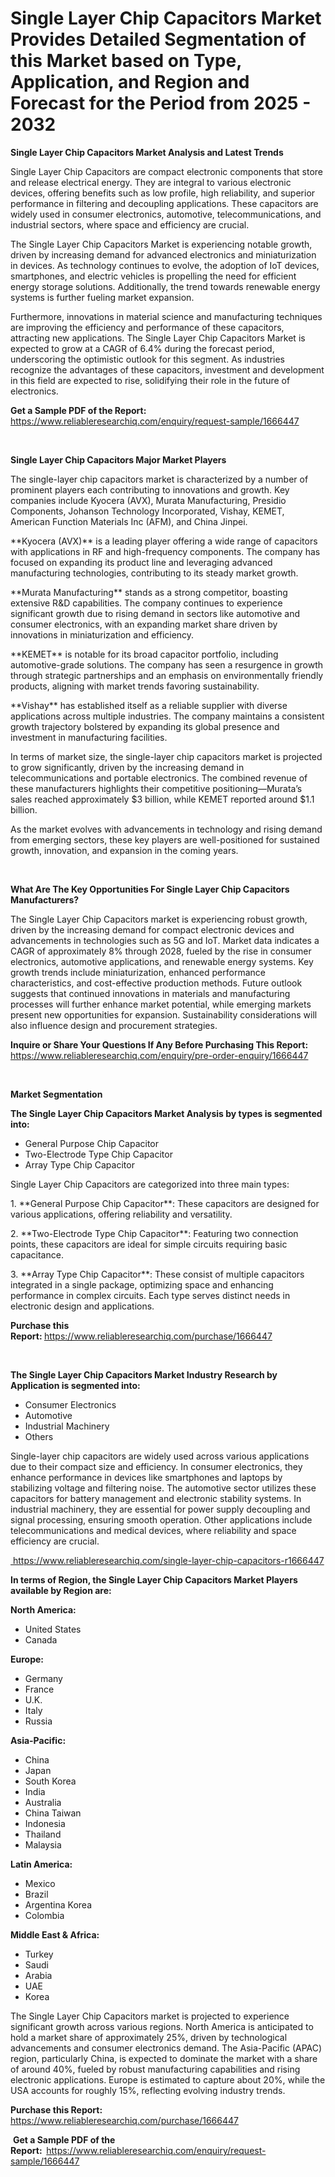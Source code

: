 <p><h1>Single Layer Chip Capacitors Market Provides Detailed Segmentation of this Market based on Type, Application, and Region and Forecast for the Period from 2025 - 2032</h1></p><p><strong>Single Layer Chip Capacitors Market Analysis and Latest Trends</strong></p>
<p><p>Single Layer Chip Capacitors are compact electronic components that store and release electrical energy. They are integral to various electronic devices, offering benefits such as low profile, high reliability, and superior performance in filtering and decoupling applications. These capacitors are widely used in consumer electronics, automotive, telecommunications, and industrial sectors, where space and efficiency are crucial.</p><p>The Single Layer Chip Capacitors Market is experiencing notable growth, driven by increasing demand for advanced electronics and miniaturization in devices. As technology continues to evolve, the adoption of IoT devices, smartphones, and electric vehicles is propelling the need for efficient energy storage solutions. Additionally, the trend towards renewable energy systems is further fueling market expansion.</p><p>Furthermore, innovations in material science and manufacturing techniques are improving the efficiency and performance of these capacitors, attracting new applications. The Single Layer Chip Capacitors Market is expected to grow at a CAGR of 6.4% during the forecast period, underscoring the optimistic outlook for this segment. As industries recognize the advantages of these capacitors, investment and development in this field are expected to rise, solidifying their role in the future of electronics.</p></p>
<p><strong>Get a Sample PDF of the Report:&nbsp;</strong> <a href="https://www.reliableresearchiq.com/enquiry/request-sample/1666447?utm_campaign=3457&utm_medium=2&utm_source=Github&utm_content=ia&utm_term=18042025&utm_id=single-layer-chip-capacitors">https://www.reliableresearchiq.com/enquiry/request-sample/1666447</a></p>
<p>&nbsp;</p>
<p><strong>Single Layer Chip Capacitors Major Market Players</strong></p>
<p><p>The single-layer chip capacitors market is characterized by a number of prominent players each contributing to innovations and growth. Key companies include Kyocera (AVX), Murata Manufacturing, Presidio Components, Johanson Technology Incorporated, Vishay, KEMET, American Function Materials Inc (AFM), and China Jinpei.</p><p>**Kyocera (AVX)** is a leading player offering a wide range of capacitors with applications in RF and high-frequency components. The company has focused on expanding its product line and leveraging advanced manufacturing technologies, contributing to its steady market growth.</p><p>**Murata Manufacturing** stands as a strong competitor, boasting extensive R&D capabilities. The company continues to experience significant growth due to rising demand in sectors like automotive and consumer electronics, with an expanding market share driven by innovations in miniaturization and efficiency.</p><p>**KEMET** is notable for its broad capacitor portfolio, including automotive-grade solutions. The company has seen a resurgence in growth through strategic partnerships and an emphasis on environmentally friendly products, aligning with market trends favoring sustainability.</p><p>**Vishay** has established itself as a reliable supplier with diverse applications across multiple industries. The company maintains a consistent growth trajectory bolstered by expanding its global presence and investment in manufacturing facilities.</p><p>In terms of market size, the single-layer chip capacitors market is projected to grow significantly, driven by the increasing demand in telecommunications and portable electronics. The combined revenue of these manufacturers highlights their competitive positioning—Murata’s sales reached approximately $3 billion, while KEMET reported around $1.1 billion.</p><p>As the market evolves with advancements in technology and rising demand from emerging sectors, these key players are well-positioned for sustained growth, innovation, and expansion in the coming years.</p></p>
<p>&nbsp;</p>
<p><strong>What Are The Key Opportunities For Single Layer Chip Capacitors Manufacturers?</strong></p>
<p><p>The Single Layer Chip Capacitors market is experiencing robust growth, driven by the increasing demand for compact electronic devices and advancements in technologies such as 5G and IoT. Market data indicates a CAGR of approximately 8% through 2028, fueled by the rise in consumer electronics, automotive applications, and renewable energy systems. Key growth trends include miniaturization, enhanced performance characteristics, and cost-effective production methods. Future outlook suggests that continued innovations in materials and manufacturing processes will further enhance market potential, while emerging markets present new opportunities for expansion. Sustainability considerations will also influence design and procurement strategies.</p></p>
<p><strong>Inquire or Share Your Questions If Any Before Purchasing This Report:</strong> <a href="https://www.reliableresearchiq.com/enquiry/pre-order-enquiry/1666447?utm_campaign=3457&utm_medium=2&utm_source=Github&utm_content=ia&utm_term=18042025&utm_id=single-layer-chip-capacitors">https://www.reliableresearchiq.com/enquiry/pre-order-enquiry/1666447</a></p>
<p>&nbsp;</p>
<p><strong>Market Segmentation</strong></p>
<p><strong>The Single Layer Chip Capacitors Market Analysis by types is segmented into:</strong></p>
<p><ul><li>General Purpose Chip Capacitor</li><li>Two-Electrode Type Chip Capacitor</li><li>Array Type Chip Capacitor</li></ul></p>
<p><p>Single Layer Chip Capacitors are categorized into three main types: </p><p>1. **General Purpose Chip Capacitor**: These capacitors are designed for various applications, offering reliability and versatility. </p><p>2. **Two-Electrode Type Chip Capacitor**: Featuring two connection points, these capacitors are ideal for simple circuits requiring basic capacitance.</p><p>3. **Array Type Chip Capacitor**: These consist of multiple capacitors integrated in a single package, optimizing space and enhancing performance in complex circuits. Each type serves distinct needs in electronic design and applications.</p></p>
<p><strong>Purchase this Report:&nbsp;</strong><a href="https://www.reliableresearchiq.com/purchase/1666447?utm_campaign=3457&utm_medium=2&utm_source=Github&utm_content=ia&utm_term=18042025&utm_id=single-layer-chip-capacitors">https://www.reliableresearchiq.com/purchase/1666447</a></p>
<p>&nbsp;</p>
<p><strong>The Single Layer Chip Capacitors Market Industry Research by Application is segmented into:</strong></p>
<p><ul><li>Consumer Electronics</li><li>Automotive</li><li>Industrial Machinery</li><li>Others</li></ul></p>
<p><p>Single-layer chip capacitors are widely used across various applications due to their compact size and efficiency. In consumer electronics, they enhance performance in devices like smartphones and laptops by stabilizing voltage and filtering noise. The automotive sector utilizes these capacitors for battery management and electronic stability systems. In industrial machinery, they are essential for power supply decoupling and signal processing, ensuring smooth operation. Other applications include telecommunications and medical devices, where reliability and space efficiency are crucial.</p></p>
<p><a href="https://www.reliableresearchiq.com/single-layer-chip-capacitors-r1666447?utm_campaign=3457&utm_medium=2&utm_source=Github&utm_content=ia&utm_term=18042025&utm_id=single-layer-chip-capacitors">&nbsp;https://www.reliableresearchiq.com/single-layer-chip-capacitors-r1666447</a></p>
<p><strong>In terms of Region, the Single Layer Chip Capacitors Market Players available by Region are:</strong></p>
<p>
    <p> <strong> North America: </strong>
        <ul>
            <li>United States</li>
            <li>Canada</li>
        </ul>
        </p> 
    <p> <strong> Europe: </strong>
        <ul>
            <li>Germany</li>
            <li>France</li>
            <li>U.K.</li>
            <li>Italy</li>
            <li>Russia</li>
        </ul>
        </p> 
    <p> <strong> Asia-Pacific: </strong>
        <ul>
            <li>China</li>
            <li>Japan</li>
            <li>South Korea</li>
            <li>India</li>
            <li>Australia</li>
            <li>China Taiwan</li>
            <li>Indonesia</li>
            <li>Thailand</li>
            <li>Malaysia</li>
        </ul>
        </p> 
    <p> <strong> Latin America: </strong>
        <ul>
            <li>Mexico</li>
            <li>Brazil</li>
            <li>Argentina Korea</li>
            <li>Colombia</li>
        </ul>
        </p> 
    <p> <strong> Middle East & Africa: </strong>
        <ul>
            <li>Turkey</li>
            <li>Saudi</li>
            <li>Arabia</li>
            <li>UAE</li>
            <li>Korea</li>
        </ul>
    </p>
    </p>
<p><p>The Single Layer Chip Capacitors market is projected to experience significant growth across various regions. North America is anticipated to hold a market share of approximately 25%, driven by technological advancements and consumer electronics demand. The Asia-Pacific (APAC) region, particularly China, is expected to dominate the market with a share of around 40%, fueled by robust manufacturing capabilities and rising electronic applications. Europe is estimated to capture about 20%, while the USA accounts for roughly 15%, reflecting evolving industry trends.</p></p>
<p><strong>Purchase this Report: </strong><a href="https://www.reliableresearchiq.com/purchase/1666447?utm_campaign=3457&utm_medium=2&utm_source=Github&utm_content=ia&utm_term=18042025&utm_id=single-layer-chip-capacitors">https://www.reliableresearchiq.com/purchase/1666447</a></p>
<p>&nbsp;<strong>Get a Sample PDF of the Report:&nbsp;&nbsp;</strong><a href="https://www.reliableresearchiq.com/enquiry/request-sample/1666447?utm_campaign=3457&utm_medium=2&utm_source=Github&utm_content=ia&utm_term=18042025&utm_id=single-layer-chip-capacitors">https://www.reliableresearchiq.com/enquiry/request-sample/1666447</a></p>
<p><strong></strong></p>
<p><p></p><p></p><p></p></p>